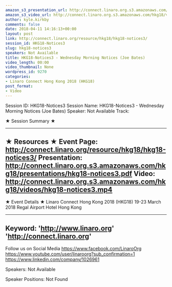 ```yaml
---
amazon_s3_presentation_url: http://connect.linaro.org.s3.amazonaws.com/hkg18/presentations/hkg18-notices3.pdf
amazon_s3_video_url: http://connect.linaro.org.s3.amazonaws.com/hkg18/videos/hkg18-notices3.mp4
author: kyle.kirkby
comments: false
date: 2018-04-11 14:16:13+00:00
layout: post
link: http://connect.linaro.org/resource/hkg18/hkg18-notices3/
session_id: HKG18-Notices3
slug: hkg18-notices3
speakers: Not Available
title: HKG18-Notices3 - Wednesday Morning Notices (Joe Bates)
video_length: 00:00
video_thumbnail: None
wordpress_id: 9270
categories:
- Linaro Connect Hong Kong 2018 (HKG18)
post_format:
- Video
---
```


Session ID: HKG18-Notices3
Session Name: HKG18-Notices3 - Wednesday Morning Notices (Joe Bates)
Speaker: Not Available
Track: 


★ Session Summary ★

---------------------------------------------------
★ Resources ★
Event Page: http://connect.linaro.org/resource/hkg18/hkg18-notices3/
Presentation: http://connect.linaro.org.s3.amazonaws.com/hkg18/presentations/hkg18-notices3.pdf
Video: http://connect.linaro.org.s3.amazonaws.com/hkg18/videos/hkg18-notices3.mp4
 ---------------------------------------------------
★ Event Details ★
Linaro Connect Hong Kong 2018 (HKG18)
19-23 March 2018 
Regal Airport Hotel Hong Kong

---------------------------------------------------
Keyword: 
'http://www.linaro.org'
'http://connect.linaro.org'
---------------------------------------------------
Follow us on Social Media
https://www.facebook.com/LinaroOrg
https://www.youtube.com/user/linaroorg?sub_confirmation=1
https://www.linkedin.com/company/1026961

Speakers: Not Available

Speaker Positions: Not Found


